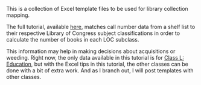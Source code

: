 This is a collection of Excel template files to be used for library collection mapping.

The full tutorial, available [here](http://mediagestalt.com/tutorials/collection-mapping-excel.html), matches call number data from a shelf list to their respective Library of Congress subject classifications in order to calculate the number of books in each LOC subclass. 

This information may help in making decisions about acquisitions or weeding. Right now, the only data available in this tutorial is for [Class L: Education](https://www.loc.gov/catdir/cpso/lcco/), but with the Excel tips in this tutorial, the other classes can be done with a bit of extra work. And as I branch out, I will post templates with other classes.